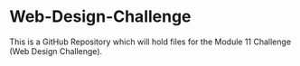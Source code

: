 # Web-Design-Challenge
This is a GitHub Repository which will hold files for the Module 11 Challenge (Web Design Challenge).
